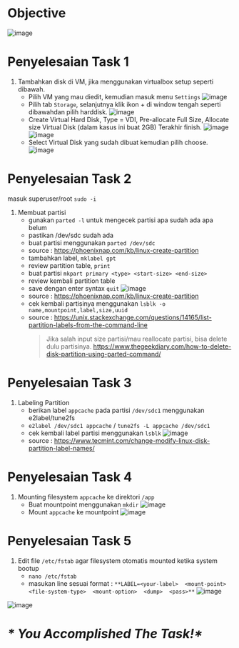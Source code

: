 # Objective
![image](https://github.com/diotriandika/learn-networking/assets/109568349/20342478-9831-4256-a0e6-36607d2af450)
# Penyelesaian Task 1
1. Tambahkan disk di VM, jika menggunakan virtualbox setup seperti dibawah.
   - Pilih VM yang mau diedit, kemudian masuk menu `Settings`
     ![image](https://github.com/diotriandika/learn-networking/assets/109568349/24f23c62-1096-4ff5-bb83-1b2053387d3b)
   - Pilih tab `Storage`, selanjutnya klik ikon + di window tengah seperti dibawahdan pilih harddisk.
     ![image](https://github.com/diotriandika/learn-networking/assets/109568349/517a9005-2916-40dd-88fc-59eb985d06f8)
   - Create Virtual Hard Disk, Type = VDI, Pre-allocate Full Size, Allocate size Virtual Disk (dalam kasus ini buat 2GB) Terakhir finish.
     ![image](https://github.com/diotriandika/learn-networking/assets/109568349/0f265fc4-2076-4223-90fa-f8f3a83a462a)
     ![image](https://github.com/diotriandika/learn-networking/assets/109568349/1d44d68f-5817-4dd3-919e-8980fbbfd3b5)
   - Select Virtual Disk yang sudah dibuat kemudian pilih choose.
     ![image](https://github.com/diotriandika/learn-networking/assets/109568349/e4cda432-5a0a-4bfa-b0c7-eb7b4f059ef9)
# Penyelesaian Task 2
masuk superuser/root `sudo -i`
1. Membuat partisi
   - gunakan `parted -l` untuk mengecek partisi apa sudah ada apa belum
   - pastikan /dev/sdc sudah ada
   - buat partisi menggunakan `parted /dev/sdc`
   - source : https://phoenixnap.com/kb/linux-create-partition
   - tambahkan label, `mklabel gpt`
   - review partition table, `print`
   - buat partisi `mkpart primary <type> <start-size> <end-size>`
   - review kembali partition table
   - save dengan enter syntax `quit`
     ![image](https://github.com/diotriandika/learn-networking/assets/109568349/629c1eaf-d854-4746-8ad9-345a4e4c473a)
   - source : https://phoenixnap.com/kb/linux-create-partition
   - cek kembali partisinya menggunakan `lsblk -o name,mountpoint,label,size,uuid`
   - source : https://unix.stackexchange.com/questions/14165/list-partition-labels-from-the-command-line
     > Jika salah input size partisi/mau reallocate partisi, bisa delete dulu partisinya.
     > https://www.thegeekdiary.com/how-to-delete-disk-partition-using-parted-command/
# Penyelesaian Task 3
1. Labeling Partition
   - berikan label `appcache` pada partisi `/dev/sdc1` menggunakan e2label/tune2fs
   - `e2label /dev/sdc1 appcache` / `tune2fs -L appcache /dev/sdc1`
   - cek kembali label partisi menggunakan `lsblk`
     ![image](https://github.com/diotriandika/learn-networking/assets/109568349/640bade6-8635-4a23-a01a-600a85f8cbcb)
   - source : https://www.tecmint.com/change-modify-linux-disk-partition-label-names/
# Penyelesaian Task 4
1. Mounting filesystem `appcache` ke direktori `/app`
   - Buat mountpoint menggunakan `mkdir`
     ![image](https://github.com/diotriandika/learn-networking/assets/109568349/cee34d33-1bee-4132-876a-f6b8b460f4ba)
   - Mount `appcache` ke mountpoint
     ![image](https://github.com/diotriandika/learn-networking/assets/109568349/a73e36b4-c406-44ca-8034-fc829b76487c)
# Penyelesaian Task 5
1. Edit file `/etc/fstab` agar filesystem otomatis mounted ketika system bootup
   - `nano /etc/fstab`
   - masukan line sesuai format : `**LABEL=<your-label>  <mount-point>  <file-system-type>  <mount-option>  <dump>  <pass>**`
     ![image](https://github.com/diotriandika/learn-networking/assets/109568349/1b170016-681a-4340-828c-a3381c6f3b1a)

![image](https://github.com/diotriandika/learn-networking/assets/109568349/8dd0b962-1cb3-4d1a-82c9-ff50a3fb76c9)
# _* You Accomplished The Task!*_
